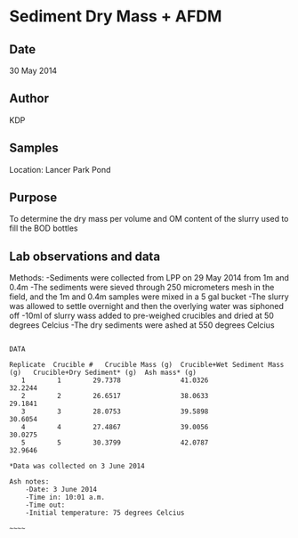 # Sediment Dry Mass + AFDM

## Date

30 May 2014

## Author

KDP

## Samples

Location: Lancer Park Pond

## Purpose

To determine the dry mass per volume and OM content of the slurry used to fill the BOD bottles

## Lab observations and data

Methods:
-Sediments were collected from LPP on 29 May 2014 from 1m and 0.4m
-The sediments were sieved through 250 micrometers mesh in the field, and the 1m and 0.4m samples were mixed in a 5 gal bucket
-The slurry was allowed to settle overnight and then the overlying water was siphoned off
-10ml of slurry wass added to pre-weighed crucibles and dried at 50 degrees Celcius
-The dry sediments were ashed at 550 degrees Celcius

~~~~~

DATA 

Replicate  Crucible #	Crucible Mass (g)  Crucible+Wet Sediment Mass (g)   Crucible+Dry Sediment* (g)  Ash mass* (g)
   1		1	     29.7378		       41.0326				32.2244
   2		2	     26.6517		       38.0633				29.1841
   3		3	     28.0753		       39.5898				30.6054
   4		4	     27.4867		       39.0056				30.0275
   5		5	     30.3799		       42.0787				32.9646

*Data was collected on 3 June 2014

Ash notes:
	-Date: 3 June 2014
	-Time in: 10:01 a.m.
	-Time out:
	-Initial temperature: 75 degrees Celcius

~~~~

